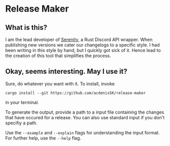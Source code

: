 # Release Maker

## What is this?

I am the lead developer of [Serenity], a Rust Discord API wrapper. When publishing new versions we cater our changelogs to a specific style.
I had been writing in this style by hand, but I quickly got sick of it. Hence lead to the creation of this tool that simplifies the process.

## Okay, seems interesting. May I use it?

Sure, do whatever you want with it. To install, invoke
```
cargo install --git https://github.com/acdenisSK/release-maker
```
in your terminal.

To generate the output, provide a path to a input file containing the changes that have occured for a release. You can also use standard input if you don't specifiy a path.

Use the `--example` and `--explain` flags for understanding the input format. For further help, use the `--help` flag.

[Serenity]: https://github.com/serenity-rs/serenity
